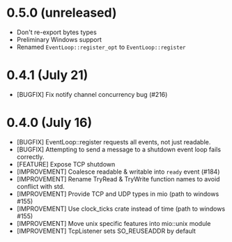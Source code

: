 # 0.5.0 (unreleased)

* Don't re-export bytes types
* Preliminary Windows support
* Renamed `EventLoop::register_opt` to `EventLoop::register`

# 0.4.1 (July 21)

* [BUGFIX] Fix notify channel concurrency bug (#216)

# 0.4.0 (July 16)

* [BUGFIX] EventLoop::register requests all events, not just readable.
* [BUGFIX] Attempting to send a message to a shutdown event loop fails correctly.
* [FEATURE] Expose TCP shutdown
* [IMPROVEMENT] Coalesce readable & writable into `ready` event (#184)
* [IMPROVEMENT] Rename TryRead & TryWrite function names to avoid conflict with std.
* [IMPROVEMENT] Provide TCP and UDP types in mio (path to windows #155)
* [IMPROVEMENT] Use clock_ticks crate instead of time (path to windows #155)
* [IMPROVEMENT] Move unix specific features into mio::unix module
* [IMPROVEMENT] TcpListener sets SO_REUSEADDR by default
